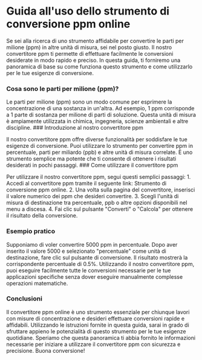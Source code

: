 Guida all'uso dello strumento di conversione ppm online
=======================================================

Se sei alla ricerca di uno strumento affidabile per convertire le parti per milione (ppm) in altre unità di misura, sei nel posto giusto. Il nostro convertitore ppm ti permette di effettuare facilmente le conversioni desiderate in modo rapido e preciso. In questa guida, ti forniremo una panoramica di base su come funziona questo strumento e come utilizzarlo per le tue esigenze di conversione.

### Cosa sono le parti per milione (ppm)?

Le parti per milione (ppm) sono un modo comune per esprimere la concentrazione di una sostanza in un'altra. Ad esempio, 1 ppm corrisponde a 1 parte di sostanza per milione di parti di soluzione. Questa unità di misura è ampiamente utilizzata in chimica, ingegneria, scienze ambientali e altre discipline. ### Introduzione al nostro convertitore ppm

Il nostro convertitore ppm offre diverse funzionalità per soddisfare le tue esigenze di conversione. Puoi utilizzare lo strumento per convertire ppm in percentuale, parti per miliardo (ppb) e altre unità di misura correlate. È uno strumento semplice ma potente che ti consente di ottenere i risultati desiderati in pochi passaggi. ### Come utilizzare il convertitore ppm

Per utilizzare il nostro convertitore ppm, segui questi semplici passaggi: 1. Accedi al convertitore ppm tramite il seguente link: Strumento di conversione ppm online.
2. Una volta sulla pagina del convertitore, inserisci il valore numerico dei ppm che desideri convertire.
3. Scegli l'unità di misura di destinazione tra percentuale, ppb o altre opzioni disponibili nel menu a discesa.
4. Fai clic sul pulsante "Converti" o "Calcola" per ottenere il risultato della conversione.

### Esempio pratico

Supponiamo di voler convertire 5000 ppm in percentuale. Dopo aver inserito il valore 5000 e selezionato "percentuale" come unità di destinazione, fare clic sul pulsante di conversione. Il risultato mostrerà la corrispondente percentuale di 0.5%. Utilizzando il nostro convertitore ppm, puoi eseguire facilmente tutte le conversioni necessarie per le tue applicazioni specifiche senza dover eseguire manualmente complesse operazioni matematiche.

### Conclusioni

Il convertitore ppm online è uno strumento essenziale per chiunque lavori con misure di concentrazione e desideri effettuare conversioni rapide e affidabili. Utilizzando le istruzioni fornite in questa guida, sarai in grado di sfruttare appieno le potenzialità di questo strumento per le tue esigenze quotidiane. Speriamo che questa panoramica ti abbia fornito le informazioni necessarie per iniziare a utilizzare il convertitore ppm con sicurezza e precisione. Buona conversione!